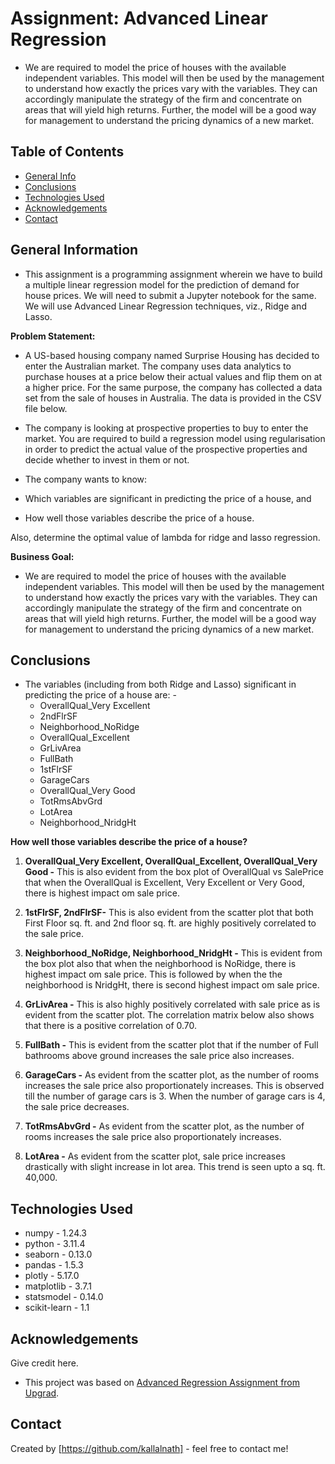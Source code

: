 # Assignment: Advanced Linear Regression
- We are required to model the price of houses with the available independent variables. This model will then be used by the management to understand how exactly the prices vary with the variables. They can accordingly manipulate the strategy of the firm and concentrate on areas that will yield high returns. Further, the model will be a good way for management to understand the pricing dynamics of a new market.


## Table of Contents
* [General Info](#general-information)
* [Conclusions](#conclusions)
* [Technologies Used](#technologies-used)
* [Acknowledgements](#acknowledgements)
* [Contact](#contact)


## General Information
- This assignment is a programming assignment wherein we have to build a multiple linear regression model for the prediction of demand for house prices. We will need to submit a Jupyter notebook for the same. We will use Advanced Linear Regression techniques, viz., Ridge and Lasso.


**Problem Statement:**

- A US-based housing company named Surprise Housing has decided to enter the Australian market. The company uses data analytics to purchase houses at a price below their actual values and flip them on at a higher price. For the same purpose, the company has collected a data set from the sale of houses in Australia. The data is provided in the CSV file below.

- The company is looking at prospective properties to buy to enter the market. You are required to build a regression model using regularisation in order to predict the actual value of the prospective properties and decide whether to invest in them or not.

- The company wants to know:
 
 - Which variables are significant in predicting the price of a house, and
 - How well those variables describe the price of a house.

Also, determine the optimal value of lambda for ridge and lasso regression.

**Business Goal:**

- We are required to model the price of houses with the available independent variables. This model will then be used by the management to understand how exactly the prices vary with the variables. They can accordingly manipulate the strategy of the firm and concentrate on areas that will yield high returns. Further, the model will be a good way for management to understand the pricing dynamics of a new market.

## Conclusions

- The variables (including from both Ridge and Lasso) significant in predicting the price of a house are: -
    - OverallQual_Very Excellent
    - 2ndFlrSF
    - Neighborhood_NoRidge
    - OverallQual_Excellent
    - GrLivArea
    - FullBath
    - 1stFlrSF
    - GarageCars
    - OverallQual_Very Good
    - TotRmsAbvGrd
    - LotArea
    - Neighborhood_NridgHt

**How well those variables describe the price of a house?** 
   1. **OverallQual_Very Excellent, OverallQual_Excellent, OverallQual_Very Good -** This is also evident from the box plot of OverallQual vs SalePrice that when the OverallQual is Excellent, Very Excellent or Very Good, there is highest impact om sale price.


   2. **1stFlrSF, 2ndFlrSF-** This is also evident from the scatter plot that both First Floor sq. ft. and 2nd floor sq. ft. are highly positively correlated to the sale price.


   3. **Neighborhood_NoRidge, Neighborhood_NridgHt -** This is evident from the box plot also that when the neighborhood is NoRidge, there is highest impact om sale price. This is followed by when the the neighborhood is NridgHt, there is second highest impact om sale price.


   4. **GrLivArea -** This is also highly positively correlated with sale price as is evident from the scatter plot. The correlation matrix below also shows that there is a positive correlation of 0.70.


   5. **FullBath -** This is evident from the scatter plot that if the number of Full bathrooms above ground increases the sale price also increases.


   6. **GarageCars -** As evident from the scatter plot, as the number of rooms increases the sale price also proportionately increases. This is observed till the number of garage cars is 3. When the number of garage cars is 4, the sale price decreases.


   7. **TotRmsAbvGrd -** As evident from the scatter plot, as the number of rooms increases the sale price also proportionately increases.


   8. **LotArea -** As evident from the scatter plot, sale price increases drastically with slight increase in lot area. This trend is seen upto a sq. ft. 40,000.



## Technologies Used
- numpy - 1.24.3
- python - 3.11.4
- seaborn - 0.13.0
- pandas - 1.5.3
- plotly - 5.17.0
- matplotlib - 3.7.1
- statsmodel - 0.14.0
- scikit-learn - 1.1


## Acknowledgements
Give credit here.
- This project was based on [Advanced Regression Assignment from Upgrad](https://learn.upgrad.com/course/4705/segment/27807/265961/812435/4081307).


## Contact
Created by [https://github.com/kallalnath] - feel free to contact me!


<!-- Optional -->
<!-- ## License -->
<!-- This project is open source and available under the [... License](). -->

